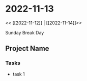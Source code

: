 # 2022-11-13
<< [[2022-11-12]] | [[2022-11-14]]>>

Sunday
Break Day

## Project Name
### Tasks
- task 1




